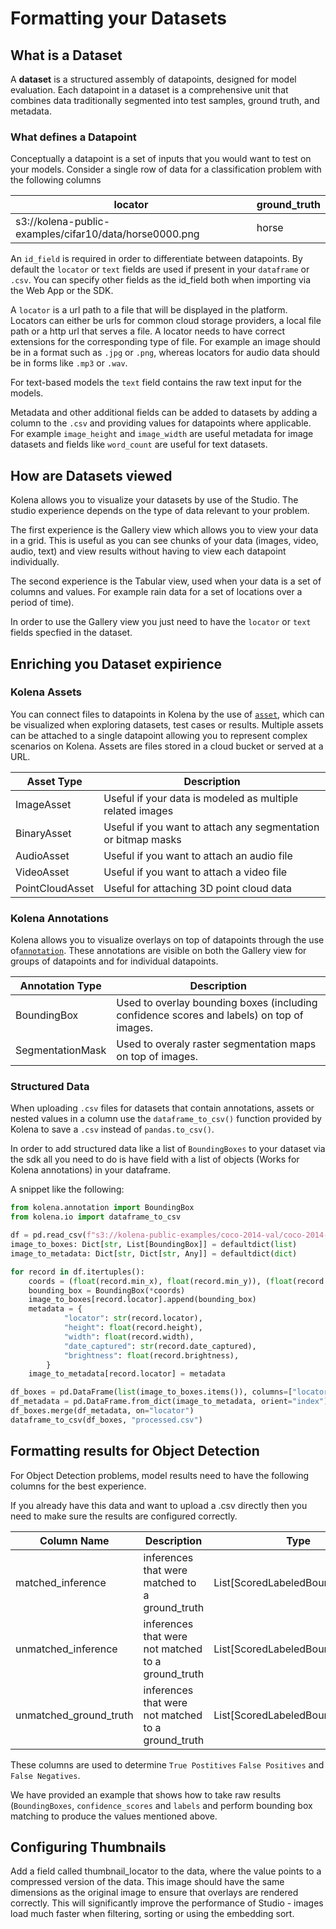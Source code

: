 
# Formatting your Datasets

## What is a Dataset

A **dataset** is a structured assembly of datapoints, designed for model evaluation.
Each datapoint in a dataset is a comprehensive unit that combines data
traditionally segmented into test samples, ground truth, and metadata.

### What defines a Datapoint

Conceptually a datapoint is a set of inputs that you would want to test on your models.
Consider a single row of data for a classification problem with the following columns <br>

| locator                    | ground_truth |
|---------------------------------------------------------------|----------------------------------------|
| s3://kolena-public-examples/cifar10/data/horse0000.png        | horse                                  |

An `id_field` is required in order to differentiate between datapoints.
By default the `locator` or  `text` fields are used if present in your `dataframe` or `.csv`.
You can specify other fields as the id_field both when importing via the Web App or the SDK.

A `locator` is a url path to a file that will be displayed in the platform. Locators can either be urls for common
cloud storage providers, a local file path or a http url that serves a file. A locator needs to have correct extensions
for the corresponding type of file. For example an image should be in a format such as `.jpg` or `.png`,
whereas locators for audio data should be in forms like `.mp3` or `.wav`.

For text-based models the `text` field contains the raw text input for the models.

Metadata and other additional fields can be added to datasets by adding a column to the `.csv` and providing values for
datapoints where applicable. For example `image_height` and `image_width` are useful metadata for image datasets and
fields like `word_count` are useful for text datasets.

## How are Datasets viewed

Kolena allows you to visualize your datasets by use of the Studio. The studio experience depends on the type of data
relevant to your problem.

The first experience is the Gallery view which allows you to view your data in a grid. This is useful as you can see
chunks of your data (images, video, audio, text) and view results without having to view each datapoint individually.

The second experience is the Tabular view, used when your data is a set of columns and values. For example rain data
for a set of locations over a period of time).

In order to use the Gallery view you just need to have the `locator` or `text` fields specfied in the dataset.

## Enriching you Dataset expirience

### Kolena Assets

You can connect files to datapoints in Kolena by the use of [`asset`](../reference/asset.md), which can be visualized
when exploring datasets, test cases or results. Multiple assets can be attached to a single datapoint allowing you to
represent complex scenarios on Kolena. Assets are files stored in a cloud bucket or served at a URL.

| Asset Type  | Description |
|-------------|----------------------------|
| ImageAsset  | Useful if your data is modeled as multiple related images |
| BinaryAsset | Useful if you want to attach any segmentation or bitmap masks |
| AudioAsset  | Useful if you want to attach an audio file |
| VideoAsset  | Useful if you want to attach a video file |
| PointCloudAsset | Useful for attaching 3D point cloud data |

### Kolena Annotations

Kolena allows you to visualize overlays on top of datapoints through the use of[`annotation`](../reference/annotation.md).
These annotations are visible on both the Gallery view for groups of datapoints and for individual datapoints.

| Annotation Type  | Description |
|-------------|----------------------------|
| BoundingBox  | Used to overlay bounding boxes (including confidence scores and labels) on top of images. |
| SegmentationMask | Used to overaly raster segmentation maps on top of images. |

### Structured Data

When uploading `.csv` files for datasets that contain annotations, assets or nested values in a column use the
`dataframe_to_csv()` function provided by Kolena to save a `.csv` instead of `pandas.to_csv()`.

In order to add structured data like a list of `BoundingBoxes` to your dataset via the sdk all you need to do is have
field with a list of objects (Works for Kolena annotations) in your dataframe.

A snippet like the following:

```python
from kolena.annotation import BoundingBox
from kolena.io import dataframe_to_csv

df = pd.read_csv(f"s3://kolena-public-examples/coco-2014-val/coco-2014-val.csv", storage_options={"anon": True})
image_to_boxes: Dict[str, List[BoundingBox]] = defaultdict(list)
image_to_metadata: Dict[str, Dict[str, Any]] = defaultdict(dict)

for record in df.itertuples():
    coords = (float(record.min_x), float(record.min_y)), (float(record.max_x), float(record.max_y))
    bounding_box = BoundingBox(*coords)
    image_to_boxes[record.locator].append(bounding_box)
    metadata = {
            "locator": str(record.locator),
            "height": float(record.height),
            "width": float(record.width),
            "date_captured": str(record.date_captured),
            "brightness": float(record.brightness),
        }
    image_to_metadata[record.locator] = metadata

df_boxes = pd.DataFrame(list(image_to_boxes.items()), columns=["locator", "ground_truths"])
df_metadata = pd.DataFrame.from_dict(image_to_metadata, orient="index").reset_index(drop=True)
df_boxes.merge(df_metadata, on="locator")
dataframe_to_csv(df_boxes, "processed.csv")
```

## Formatting results for Object Detection

For Object Detection problems, model results need to have the following columns
for the best experience.

If you already have this data and want to upload a .csv directly then you need to make sure the results
are configured correctly.

| Column Name            | Description                                           | Type |
|------------------------|-------------------------------------------------------|------|
| matched_inference      | inferences that were matched to a ground_truth        |  List[ScoredLabeledBoundingBoxes]|
| unmatched_inference    | inferences that were not matched to a ground_truth| List[ScoredLabeledBoundingBoxes]|
| unmatched_ground_truth | inferences that were not matched to a ground_truth| List[ScoredLabeledBoundingBoxes]|

These columns are used to determine `True Postitives`  `False Positives` and `False Negatives`.

We have provided an example that shows how to take raw results (`BoundingBoxes`, `confidence_scores` and `labels` and
perform bounding box matching to produce the values mentioned above.

## Configuring Thumbnails

Add a field called thumbnail_locator to the data, where the value points to a compressed version of the data.
This image should have the same dimensions as the original image to ensure that overlays are rendered correctly.
This will significantly improve the performance of Studio - images load much faster when filtering, sorting or using
the embedding sort.
